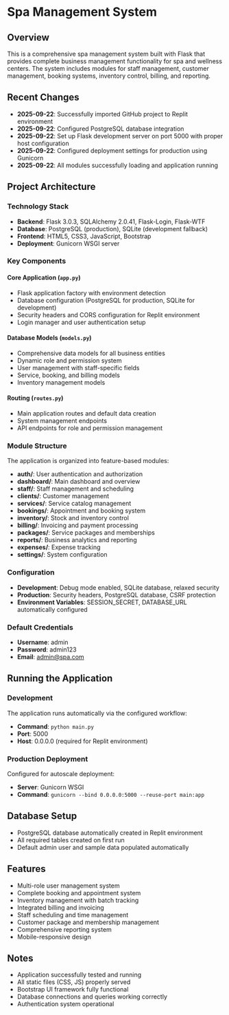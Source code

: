 # Spa Management System

## Overview
This is a comprehensive spa management system built with Flask that provides complete business management functionality for spa and wellness centers. The system includes modules for staff management, customer management, booking systems, inventory control, billing, and reporting.

## Recent Changes
- **2025-09-22**: Successfully imported GitHub project to Replit environment
- **2025-09-22**: Configured PostgreSQL database integration
- **2025-09-22**: Set up Flask development server on port 5000 with proper host configuration
- **2025-09-22**: Configured deployment settings for production using Gunicorn
- **2025-09-22**: All modules successfully loading and application running

## Project Architecture

### Technology Stack
- **Backend**: Flask 3.0.3, SQLAlchemy 2.0.41, Flask-Login, Flask-WTF
- **Database**: PostgreSQL (production), SQLite (development fallback)
- **Frontend**: HTML5, CSS3, JavaScript, Bootstrap
- **Deployment**: Gunicorn WSGI server

### Key Components

#### Core Application (`app.py`)
- Flask application factory with environment detection
- Database configuration (PostgreSQL for production, SQLite for development)
- Security headers and CORS configuration for Replit environment
- Login manager and user authentication setup

#### Database Models (`models.py`)
- Comprehensive data models for all business entities
- Dynamic role and permission system
- User management with staff-specific fields
- Service, booking, and billing models
- Inventory management models

#### Routing (`routes.py`)
- Main application routes and default data creation
- System management endpoints
- API endpoints for role and permission management

### Module Structure
The application is organized into feature-based modules:

- **auth/**: User authentication and authorization
- **dashboard/**: Main dashboard and overview
- **staff/**: Staff management and scheduling
- **clients/**: Customer management
- **services/**: Service catalog management
- **bookings/**: Appointment and booking system
- **inventory/**: Stock and inventory control
- **billing/**: Invoicing and payment processing
- **packages/**: Service packages and memberships
- **reports/**: Business analytics and reporting
- **expenses/**: Expense tracking
- **settings/**: System configuration

### Configuration
- **Development**: Debug mode enabled, SQLite database, relaxed security
- **Production**: Security headers, PostgreSQL database, CSRF protection
- **Environment Variables**: SESSION_SECRET, DATABASE_URL automatically configured

### Default Credentials
- **Username**: admin
- **Password**: admin123
- **Email**: admin@spa.com

## Running the Application

### Development
The application runs automatically via the configured workflow:
- **Command**: `python main.py`
- **Port**: 5000
- **Host**: 0.0.0.0 (required for Replit environment)

### Production Deployment
Configured for autoscale deployment:
- **Server**: Gunicorn WSGI
- **Command**: `gunicorn --bind 0.0.0.0:5000 --reuse-port main:app`

## Database Setup
- PostgreSQL database automatically created in Replit environment
- All required tables created on first run
- Default admin user and sample data populated automatically

## Features
- Multi-role user management system
- Complete booking and appointment system
- Inventory management with batch tracking
- Integrated billing and invoicing
- Staff scheduling and time management
- Customer package and membership management
- Comprehensive reporting system
- Mobile-responsive design

## Notes
- Application successfully tested and running
- All static files (CSS, JS) properly served
- Bootstrap UI framework fully functional
- Database connections and queries working correctly
- Authentication system operational